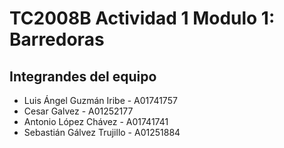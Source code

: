 # TC2008B Actividad 1 Modulo 1: Barredoras
## Integrandes del equipo

* Luis Ángel Guzmán Iribe - A01741757
* Cesar Galvez - A01252177
* Antonio López Chávez - A01741741
* Sebastián Gálvez Trujillo - A01251884
